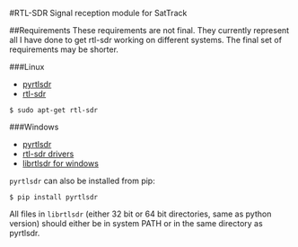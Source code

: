 #RTL-SDR
Signal reception module for SatTrack
  
##Requirements
These requirements are not final. They currently represent all I have done to get rtl-sdr working on different systems. The final set of requirements may be shorter.

###Linux
* [pyrtlsdr](http://github.com/roger-/pyrtlsdr)  
* [rtl-sdr](http://sdr.osmocom.org/trac/blog/rtl-sdr-introduction)
```
$ sudo apt-get rtl-sdr
```
  
###Windows
* [pyrtlsdr](http://github.com/roger-/pyrtlsdr)  
* [rtl-sdr drivers](http://www.rtl-sdr.com/rtl-sdr-quick-start-guide/)
* [librtlsdr for windows](http://sdr.osmocom.org/trac/attachment/wiki/rtl-sdr/RelWithDebInfo.zip)
  
`pyrtlsdr` can also be installed from pip:
```
$ pip install pyrtlsdr
```
All files in `librtlsdr` (either 32 bit or 64 bit directories, same as python version) should either be in system PATH or in the same directory as pyrtlsdr.


